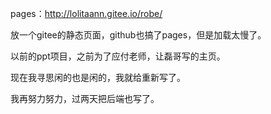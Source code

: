 pages：<http://lolitaann.gitee.io/robe/>

放一个gitee的静态页面，github也搞了pages，但是加载太慢了。

以前的ppt项目，之前为了应付老师，让磊哥写的主页。

现在我寻思闲的也是闲的，我就给重新写了。

我再努力努力，过两天把后端也写了。